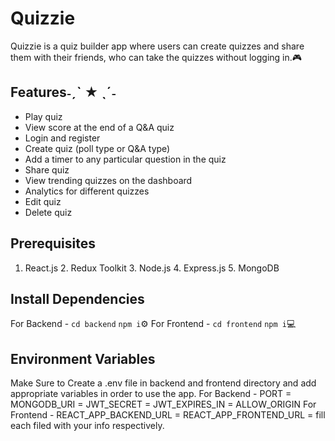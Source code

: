 # Quizzie

Quizzie is a quiz builder app where users can create quizzes and share them with their friends, who can take the quizzes without logging in.🎮

## Features˗ˏˋ ★ ˎˊ˗
- Play quiz
- View score at the end of a Q&A quiz
- Login and register
- Create quiz (poll type or Q&A type)
- Add a timer to any particular question in the quiz
- Share quiz
- View trending quizzes on the dashboard
- Analytics for different quizzes
- Edit quiz
- Delete quiz
## Prerequisites
1. React.js 2. Redux Toolkit 3. Node.js 4. Express.js 5. MongoDB

## Install Dependencies
For Backend - `cd backend` `npm i`⚙️
For Frontend - `cd frontend` `npm i`💻

## Environment Variables
Make Sure to Create a .env file in backend and frontend directory and add appropriate variables in order to use the app.
For Backend - PORT = MONGODB_URI = JWT_SECRET = JWT_EXPIRES_IN = ALLOW_ORIGIN 
For Frontend - REACT_APP_BACKEND_URL = REACT_APP_FRONTEND_URL = fill each filed with your info respectively.

